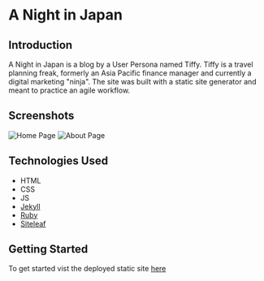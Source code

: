 # A Night in Japan

## Introduction

A Night in Japan is a blog by a User Persona named Tiffy. Tiffy  is a travel planning freak, formerly an Asia Pacific finance manager and currently a digital marketing "ninja". The site was built with a static site generator and meant to practice an agile workflow. 

## Screenshots
![Home Page](https://imgur.com/UyhU4e3.png)
![About Page](https://imgur.com/hO2nonL.png)

## Technologies Used
- HTML
- CSS
- JS
- [Jekyll](https://jekyllrb.com/)
- [Ruby](https://www.ruby-lang.org/en/)
- [Siteleaf](https://www.siteleaf.com/)

## Getting Started
To get started vist the deployed static site [here](http://jr-anightinjapan.siteleaf.net/)
